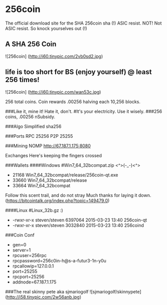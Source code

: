 
# 256coin
The official download site for the SHA 256coin
sha (!) ASIC resist.
NOT!
Not ASIC resist. So knock yourselves out (!)

## A SHA 256 Coin
![256coin] (http://i60.tinypic.com/2vb0sd2.jpg)

## life is too short for BS (enjoy yourself) @ least 256 times!
![256coin] (http://i60.tinypic.com/wan53c.jpg)

256 total coins. Coin rewards .00256 halving each 10,256 blocks.

###Like it, mine it! Hate it, don't.
#It's your electricity. Use it wisely.
###256 coins, .00256 nSubsidy.

###Algo
Simplified sha256

###Ports
RPC 25256 P2P 25255

###Mining NOMP
http://67.187.1.175:8080

Exchanges
Here's keeping the fingers crossed

###Wallets
####Windows 
#Win7_64_32bcompat.zip
<^>(-_-)<^>

- 21168	Win7_64_32bcompat/release/256coin-qt.exe
- 33660	Win7_64_32bcompat/release
- 33664	Win7_64_32bcompat

Follow this scent trail, and do not stray Much thanks for laying it down. (https://bitcointalk.org/index.php?topic=149479.0)

####Linux 
#Linux_32b.gz
:)

- -rwxr-xr-x steven/steven 6397064 2015-03-23 13:40 256coin-qt
- -rwxr-xr-x steven/steven 3032840 2015-03-23 13:40 256coind

###Coin Conf

- gen=0
-  server=1
-  rpcuser=256rpc
-  rpcpassword=256c0in-h@s-a-futur3-1n-y0u
-  rpcallowip=127.0.0.1
-  port=25255
-  rpcport=25256
-  addnode=67.187.1.175

###The real skinny pete aka sjmariogolf
![sjmariogolf/skinnypete] (http://i58.tinypic.com/2w56anb.jpg)
